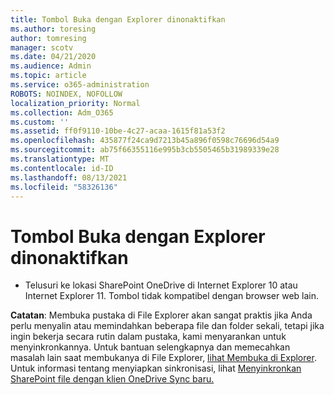 ```yaml
---
title: Tombol Buka dengan Explorer dinonaktifkan
ms.author: toresing
author: tomresing
manager: scotv
ms.date: 04/21/2020
ms.audience: Admin
ms.topic: article
ms.service: o365-administration
ROBOTS: NOINDEX, NOFOLLOW
localization_priority: Normal
ms.collection: Adm_O365
ms.custom: ''
ms.assetid: ff0f9110-10be-4c27-acaa-1615f81a53f2
ms.openlocfilehash: 435877f24ca9d7213b45a896f0598c76696d54a9
ms.sourcegitcommit: ab75f66355116e995b3cb5505465b31989339e28
ms.translationtype: MT
ms.contentlocale: id-ID
ms.lasthandoff: 08/13/2021
ms.locfileid: "58326136"
---
```

# <a name="the-open-with-explorer-button-is-disabled"></a>Tombol Buka dengan Explorer dinonaktifkan

- Telusuri ke lokasi SharePoint OneDrive di Internet Explorer 10 atau Internet Explorer 11. Tombol tidak kompatibel dengan browser web lain.
    
**Catatan**: Membuka pustaka di File Explorer akan sangat praktis jika Anda perlu menyalin atau memindahkan beberapa file dan folder sekali, tetapi jika ingin bekerja secara rutin dalam pustaka, kami menyarankan untuk menyinkronkannya. Untuk bantuan selengkapnya dan memecahkan masalah lain saat membukanya di File Explorer, [lihat Membuka di Explorer](https://go.microsoft.com/fwlink/?linkid=871665). Untuk informasi tentang menyiapkan sinkronisasi, lihat [Menyinkronkan SharePoint file dengan klien OneDrive Sync baru.](https://go.microsoft.com/fwlink/?linkid=871666) 
  


